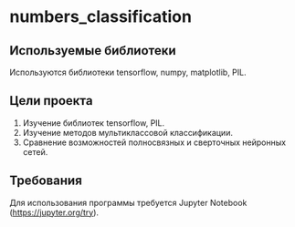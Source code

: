 # numbers_classification

## Используемые библиотеки

Используются библиотеки tensorflow, numpy, matplotlib, PIL.

## Цели проекта

1. Изучение библиотек tensorflow, PIL.
2. Изучение методов мультиклассовой классификации.
3. Сравнение возможностей полносвязных и сверточных нейронных сетей.

## Требования

Для использования программы требуется Jupyter Notebook (https://jupyter.org/try).